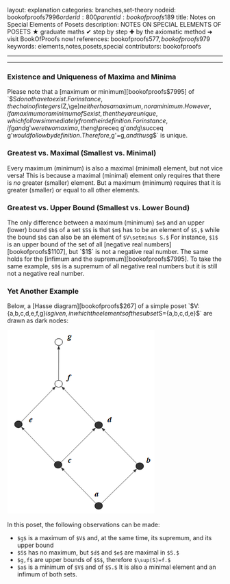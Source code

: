 layout: explanation
categories: branches,set-theory
nodeid: bookofproofs$7996
orderid: 800
parentid: bookofproofs$189
title: Notes on Special Elements of Posets
description: NOTES ON SPECIAL ELEMENTS OF POSETS &#9733; graduate maths &#10004; step by step &#10010; by the axiomatic method &#10140; visit BookOfProofs now!
references: bookofproofs$577,bookofproofs$979
keywords: elements,notes,posets,special
contributors: bookofproofs

---


---

### Existence and Uniqueness of Maxima and Minima

Please note that a [maximum or minimum][bookofproofs$7995] of `$S$` do not have to exist. For instance, the chain of integers `$(Z,\ge)$` neither has a maximum, nor a minimum. However, if a maximum or a minimum of `$S$` exist, then they are unique, which follows immediately from their definition. For instance, if `$g$` and `$g'$` were two maxima, then `$g\preceq g'$` and `$g\succeq g'$` would follow by definition. Therefore, `$g'=g,$` and thus `$g$` is unique.

### Greatest vs. Maximal (Smallest vs. Minimal)

Every maximum (minimum) is also a maximal (minimal) element, but not vice versa! This is because a maximal (minimal) element only requires that there is _no_ greater (smaller) element. But a maximum (minimum) requires that it is greater (smaller) or equal to all other elements.

### Greatest vs. Upper Bound (Smallest vs. Lower Bound)

The only difference between a maximum (minimum) `$m$` and an upper (lower) bound `$b$` of a set `$S$` is that `$m$` has to be an element of `$S,$` while the bound `$b$` can also be an element of `$V\setminus S.$` For instance, `$1$` is an upper bound of the set of all [negative real numbers][bookofproofs$1107], but `$1$` is not a negative real number. The same holds for the [infimum and the supremum][bookofproofs$7995]. To take the same example, `$0$` is a supremum of all negative real numbers but it is still not a negative real number. 

### Yet Another Example

Below, a [Hasse diagram][bookofproofs$267] of a simple poset `$V:\{a,b,c,d,e,f,g\}$` is given, in which the elements of the subset `$S=\{a,b,c,d,e\}$` are drawn as dark nodes: 


![maxmin](https://github.com/bookofproofs/bookofproofs.github.io/blob/main/_sources/_assets/images/examples/maxmin.png?raw=true)


In this poset, the following observations can be made:
* `$g$` is a maximum of `$V$` and, at the same time, its supremum, and its upper bound 
* `$S$` has no maximum, but `$d$` and `$e$` are maximal in `$S.$`
* `$g,f$` are upper bounds of `$S$`, therefore `$\sup(S)=f.$` 
* `$a$` is a minimum of `$V$` and of `$S.$` It is also a minimal element and an infimum of both sets.
